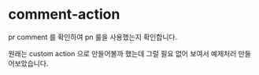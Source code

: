 # comment-action

pr comment 를 확인하여 pn 룰을 사용했는지 확인합니다.

원래는 custom action 으로 만들어볼까 했는데 그럴 필요 없어 보여서 예제처러 만들어보았습니다.
